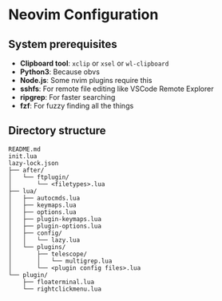 # Neovim Configuration

## System prerequisites

- **Clipboard tool**: `xclip` or `xsel` or `wl-clipboard`
- **Python3**: Because obvs
- **Node.js**: Some nvim plugins require this
- **sshfs**: For remote file editing like VSCode Remote Explorer
- **ripgrep**: For faster searching
- **fzf**: For fuzzy finding all the things

## Directory structure

```
README.md
init.lua
lazy-lock.json
├── after/
│   └── ftplugin/
│       └── <filetypes>.lua
├── lua/
│   ├── autocmds.lua
│   ├── keymaps.lua
│   ├── options.lua
│   ├── plugin-keymaps.lua
│   ├── plugin-options.lua
│   ├── config/
│   │   └── lazy.lua
│   └── plugins/
│       ├── telescope/
│       │   └── multigrep.lua
│       └── <plugin config files>.lua
└── plugin/
    ├── floaterminal.lua
    └── rightclickmenu.lua
```

